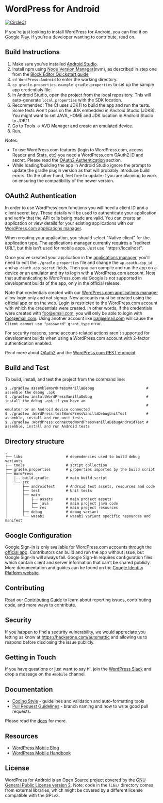 # WordPress for Android #

[![CircleCI](https://circleci.com/gh/wordpress-mobile/WordPress-Android.svg?style=svg)](https://circleci.com/gh/wordpress-mobile/WordPress-Android)

If you're just looking to install WordPress for Android, you can find
it on [Google Play](https://play.google.com/store/apps/details?id=org.wordpress.android&referrer=utm_source%3Dgithub%26utm_medium%3Dwebsite). If you're a developer wanting to contribute, read on.


## Build Instructions ##

1. Make sure you've installed [Android Studio](https://developer.android.com/studio/index.html).
1. Install npm using [Node Version Manager](https://github.com/nvm-sh/nvm)(nvm), as described in step one from the [Block Editor Quickstart guide](https://developer.wordpress.org/block-editor/tutorials/devenv/#quickstart)
1. `cd WordPress-Android` to enter the working directory.
1. `cp gradle.properties-example gradle.properties` to set up the sample app credentials file.
1. In Android Studio, open the project from the local repository. This will auto-generate `local.properties` with the SDK location.
1. Recommended: The CI uses JDK11 to build the app and run the tests. Some tests won't pass on the JDK embedded in Android Studio (JDK8). You might want to set JAVA_HOME and JDK location in Android Studio to JDK11.
1. Go to Tools → AVD Manager and create an emulated device.
1. Run.

Notes:

* To use WordPress.com features (login to WordPress.com, access Reader and Stats, etc) you need a WordPress.com OAuth2 ID and secret. Please read the [OAuth2 Authentication](#oauth2-authentication) section.
* While loading/building the app in Android Studio ignore the prompt to update the gradle plugin version as that will probably introduce build errors. On the other hand, feel free to update if you are planning to work on ensuring the compatibility of the newer version.


## OAuth2 Authentication ##

In order to use WordPress.com functions you will need a client ID and
a client secret key. These details will be used to authenticate your
application and verify that the API calls being made are valid. You can
create an application or view details for your existing applications with
our [WordPress.com applications manager][5].

When creating your application, you should select "Native client" for the
application type. The applications manager currently requires a "redirect URL",
but this isn't used for mobile apps. Just use "https://localhost".

Once you've created your application in the [applications manager][5], you'll
need to edit the `./gradle.properties` file and change the
`wp.oauth.app_id` and `wp.oauth.app_secret` fields. Then you can compile and
run the app on a device or an emulator and try to login with a WordPress.com
account. Note that authenticating to WordPress.com via Google is not supported
in development builds of the app, only in the official release.

Note that credentials created with our [WordPress.com applications manager][5]
allow login only and not signup. New accounts must be created using the [official app][1]
or [on the web](https://wordpress.com/start). Login is restricted to the WordPress.com
account with which the credentials were created. In other words, if the credentials
were created with foo@email.com, you will only be able to login with foo@email.com.
Using another account like bar@email.com will cause the `Client cannot use "password" grant_type` error.

For security reasons, some account-related actions aren't supported for development
builds when using a WordPress.com account with 2-factor authentication enabled.

Read more about [OAuth2][6] and the [WordPress.com REST endpoint][7].

## Build and Test ##

To build, install, and test the project from the command line:

    $ ./gradlew assembleWordPressVanillaDebug                        # assemble the debug .apk
    $ ./gradlew installWordPressVanillaDebug                         # install the debug .apk if you have an
                                                                     # emulator or an Android device connected
    $ ./gradlew :WordPress:testWordPressVanillaDebugUnitTest         # assemble, install and run unit tests
    $ ./gradlew :WordPress:connectedWordPressVanillaDebugAndroidTest # assemble, install and run Android tests

## Directory structure ##
    .
    ├── libs                    # dependencies used to build debug variants
    ├── tools                   # script collection
    ├── gradle.properties       # properties imported by the build script
    ├── WordPress
    │   |-- build.gradle        # main build script
    │   └── src
    │       ├── androidTest     # Android test assets, resources and code
    │       ├── test            # Unit tests
    │       ├── main
    │       │   ├── assets      # main project assets
    │       │   ├── java        # main project java code
    │       │   └── res         # main project resources
    │       ├── debug           # debug variant
    │       └── wasabi          # wasabi variant specific resources and manifest

## Google Configuration ##

Google Sign-In is only available for WordPress.com accounts through the [official app][1].
Contributors can build and run the app without issue, but Google Sign-In will always fail.
Google Sign-In requires configuration files which contain client and server information
that can't be shared publicly. More documentation and guides can be found on the
[Google Identity Platform website][8].

## Contributing

Read our [Contributing Guide](CONTRIBUTING.md) to learn about reporting issues, contributing code, and more ways to contribute.

## Security

If you happen to find a security vulnerability, we would appreciate you letting us know at https://hackerone.com/automattic and allowing us to respond before disclosing the issue publicly.

## Getting in Touch

If you have questions or just want to say hi, join the [WordPress Slack](https://chat.wordpress.org) and drop a message on the `#mobile` channel.

## Documentation

- [Coding Style](docs/coding-style.md) - guidelines and validation and auto-formatting tools
- [Pull Request Guidelines](docs/pull-request-guidelines.md) - branch naming and how to write good pull requests.

Please read the [docs](docs/) for more.

## Resources

- [WordPress Mobile Blog](http://make.wordpress.org/mobile)
- [WordPress Mobile Handbook](http://make.wordpress.org/mobile/handbook/)

## License ##

WordPress for Android is an Open Source project covered by the
[GNU General Public License version 2](LICENSE.md). Note: code
in the `libs/` directory comes from external libraries, which might
be covered by a different license compatible with the GPLv2.

[1]: https://play.google.com/store/apps/details?id=org.wordpress.android
[3]: http://developer.android.com/sdk/installing/studio.html
[4]: https://make.wordpress.org/chat/
[5]: https://developer.wordpress.com/apps/
[6]: https://developer.wordpress.com/docs/oauth2/
[7]: https://developer.wordpress.com/docs/api/
[8]: https://developers.google.com/identity/
